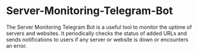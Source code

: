 # Server-Monitoring-Telegram-Bot
The Server Monitoring Telegram Bot is a useful tool to monitor the uptime of servers and websites. It periodically checks the status of added URLs and sends notifications to users if any server or website is down or encounters an error.
